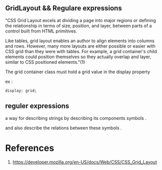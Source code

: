 ## GridLayout && Regulare expressions

"CSS Grid Layout excels at dividing a page into major regions or defining the relationship in terms of size, position, and layer, between parts of a control built from HTML primitives.

Like tables, grid layout enables an author to align elements into columns and rows. However, many more layouts are either possible or easier with CSS grid than they were with tables. For example, a grid container's child elements could position themselves so they actually overlap and layer, similar to CSS positioned elements."(1)

The grid container class must hold a grid value in the display property

ex :

```display: grid;```

## reguler expressions 

a way for  describing strings by describing its components symbols .

and also describe the relations between these symbols .



# References
1. https://developer.mozilla.org/en-US/docs/Web/CSS/CSS_Grid_Layout